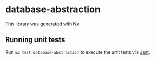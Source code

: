 # database-abstraction

This library was generated with [Nx](https://nx.dev).

## Running unit tests

Run `nx test database-abstraction` to execute the unit tests via [Jest](https://jestjs.io).
